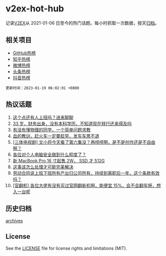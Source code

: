 # v2ex-hot-hub

 记录[V2EX](https://www.v2ex.com/)从 2021-01-06 日至今的热门话题。每小时抓取一次数据，按天[归档](archives)。
 
 ## 相关项目

- [GitHub热榜](https://github.com/it985/github-hot-hub)
- [知乎热榜](https://github.com/it985/zhihu-hot-hub)
- [微博热榜](https://github.com/it985/weibo-hot-hub)
- [头条热榜](https://github.com/it985/toutiao-hot-hub)
- [抖音热榜](https://github.com/it985/douyin-hot-hub)


 `更新时间：2023-01-19 06:02:01 +0800`

## 热议话题

1. [这个点还有人上班吗？进来聊聊](https://www.v2ex.com/t/909639)
1. [33 岁，财务出身，没有本科学历，不知道现在转行还来得及吗](https://www.v2ex.com/t/909629)
1. [有没有懂物理的同学，一个简单问题求教](https://www.v2ex.com/t/909687)
1. [血的教训，赶火车一定要趁早，发车车票不退](https://www.v2ex.com/t/909684)
1. [[三体电视剧] 文小将今天看了第六集没？再唠唠啊，是不是创作还是不自由啊？](https://www.v2ex.com/t/909694)
1. [各位对个人电脑安全做到什么程度了？](https://www.v2ex.com/t/909634)
1. [新 MacBook Pro 16 寸起售 2W， SSD 才 512G](https://www.v2ex.com/t/909637)
1. [这事该怎么处理才可能完美解决](https://www.v2ex.com/t/909716)
1. [劳动合同说上班下班所有产出归公司所有，持续到离职后一年，这个条款有效吗？](https://www.v2ex.com/t/909700)
1. [[官翻机] 各位大佬有没有买过官网翻新机啊，能便宜 15%，会不会翻车呀，想入一台呢](https://www.v2ex.com/t/909664)

## 历史归档

[archives](archives)

## License

See the [LICENSE](LICENSE) file for license rights and limitations (MIT).
